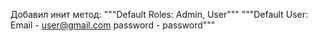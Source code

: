 Добавил инит метод:
"""Default Roles: Admin, User"""
"""Default User: Email - user@gmail.com
              password - password"""
